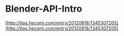 # Blender-API-Intro  


[http://tips.hecomi.com/entry/20120818/1345307205](http://tips.hecomi.com/entry/20120818/1345307205)  

